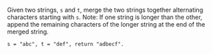 Given two strings, `s` and `t`, merge the two strings together alternating characters starting with `s`.
Note: If one string is longer than the other, append the remaining characters of the longer string at the end of the merged string.


```
s = "abc", t = "def", return "adbecf".
```